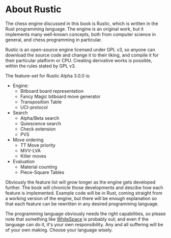 # About Rustic

The chess engine discussed in this book is Rustic, which is written in the
Rust programming language. The engine is an original work, but it
implements many well-known concepts, both from computer science in general,
and chess programming in particular.

Rustic is an open-source engine licensed under GPL v3, so anyone can
download the source code and change it to their liking, and compile it for
their particular platform or CPU. Creating derivative works is possible,
within the rules stated by GPL v3.

The feature-set for Rustic Alpha 3.0.0 is:

- Engine:
  - Bitboard board representation
  - Fancy Magic bitboard move generator
  - Transposition Table
  - UCI-protocol
- Search
  - Alpha/Beta search
  - Quiescence search
  - Check extension
  - PVS
- Move ordering
  - TT Move priority
  - MVV-LVA
  - Killer moves
- Evaluation
  - Material counting
  - Piece-Square Tables

Obviously the feature list will grow longer as the engine gets developed
further. The book will chronicle those developments and descibe how each
feature is implemented. Example code will be in Rust, coming straight from
a working version of the engine, but there will be enough explanation so
that each feature can be rewritten in any desired programming language.

The programming language obviously needs the right capabilities, so please
note that something like
[WhiteSpace](https://en.wikipedia.org/wiki/Whitespace_(programming_language))
is probably out; and even if the language can do it, it's your own
responsibility. Any and all suffering will be of your own making. Choose
your language wisely.